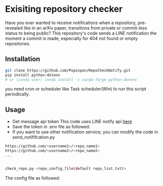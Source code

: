 # Exisiting repository checker

Have you ever wanted to receive notifications when a repository, pre-revealed like in an arXiv paper, transitions from private or commit-less status to being public? This repository's code sends a LINE notification the moment a commit is made, especially for 404 not found or empty repositories.


## Installation

```bash
git clone https://github.com/Popinpon/RepoCheckNotify.git
pip install python-dotenv
# or (conda user) conda install -c conda-forge python-dotenv 
```
you need cron or scheduler like Task scheduler(Win) to run this script periodically.

## Usage
- Get message api token
     This code uses LINE notify api [here](https://notify-bot.line.me)
- Save the token in .env file as followed:
- If you want to use other notification service, you can modify the code in send_notififcation.py

```bash
https://github.com/<username1>/<repo_name1>
https://github.com/<username2>/<repo_name2>
...
```

```bash

check_repo.py <repo_config_file(default repo_list.txt)>

```

The config file as followed:




<!-- ## License

Information about the license for your project. -->
